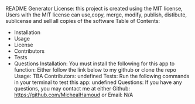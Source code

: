 README Generator
License: this project is created using the MIT license, Users with the MIT license can use,copy, merge, modify, publish, distibute, sublicense and sell all copies of the software
Table of Contents:
* Installation
* Usage
* License
* Contributors
* Tests
* Questions
Installation:
You must install the following for this app to function:
Either follow the link below to my github or clone the repo
Usage:
TBA
Contributors:
undefined
Tests:
Run the following commands in your terminal to test this app:
undefined
Questions:
If you have any questions, you may contact me at either
Github: https://github.com/MichealHamoud
or
Email: N/A
